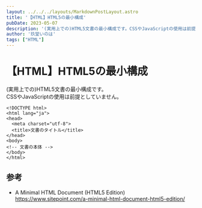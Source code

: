 ```yaml
---
layout: ../../../layouts/MarkdownPostLayout.astro
title: '【HTML】HTML5の最小構成'
pubDate: 2023-05-07
description: '(実用上での)HTML5文書の最小構成です。CSSやJavaScriptの使用は前提としていません。'
author: '玖堂いのは'
tags: ["HTML"]
---
```


# 【HTML】HTML5の最小構成
(実用上での)HTML5文書の最小構成です。  
CSSやJavaScriptの使用は前提としていません。

```
<!DOCTYPE html>
<html lang="ja">
<head>
  <meta charset="utf-8">
  <title>文書のタイトル</title>
</head>
<body>
<!-- 文書の本体 -->
</body>
</html>
```

## 参考
- A Minimal HTML Document (HTML5 Edition)  
  https://www.sitepoint.com/a-minimal-html-document-html5-edition/
